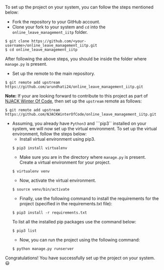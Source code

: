 To set up the project on your system, you can follow the steps mentioned below:
- Fork the repository to your GitHub account.
- Clone your fork to your system and ```cd``` into the ```online_leave_management_iitp``` folder.
```
$ git clone https://github.com/<your-username>/online_leave_management_iitp.git
$ cd online_leave_management_iitp
```
After following the above steps, you should be inside the folder where ```manage.py``` is present.
- Set up the remote to the main repository.
```
$ git remote add upstream https://github.com/arundhati24/online_leave_management_iitp.git
```
**Note:** If your are looking forward to contribute to this project as part of [NJACK Winter Of Code](https://github.com/NJACKWinterOfCode), then set up the ```upstream``` remote as follows:
```
$ git remote add upstream https://github.com/NJACKWinterOfCode/online_leave_management_iitp.git
```
- Assuming, you already have ```Python3``` and ```pip3`` installed on your system, we will now set up the virtual environment. To set up the virtual environment, follow the steps below:
    - Install virtual environment using pip3.
    ```
    $ pip3 install virtualenv
    ```
    - Make sure you are in the directory where ```manage.py``` is present. Create a virtual environment for your project.
    ```
    $ virtualenv venv
    ```
    - Now, activate the virtual environment.
    ```
    $ source venv/bin/activate
    ```
    - Finally, use the following command to install the requirements for the project (specified in the requirements.txt file):
    ```
    $ pip3 install -r requirements.txt
    ```
    To list all the installed pip packages use the command below:
    ```
    $ pip3 list
    ```
    - Now, you can run the project using the following command:
    ```
    $ python manage.py runserver
    ```
Congratulations! You have successfully set up the project on your system. 😃 
      
